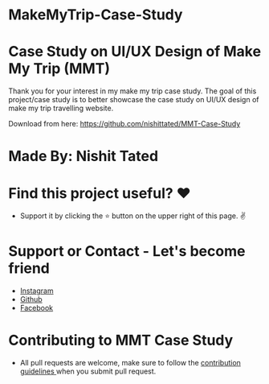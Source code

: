 # MakeMyTrip-Case-Study

# Case Study on UI/UX Design of Make My Trip (MMT)
Thank you for your interest in my make my trip case study. The goal of this project/case study is to better showcase the case study on UI/UX design of make my trip travelling website. 

Download from here: https://github.com/nishittated/MMT-Case-Study

# Made By: Nishit Tated

# Find this project useful? ❤️
* Support it by clicking the ⭐️ button on the upper right of this page. ✌️

# Support or Contact - Let's become friend
* <a href="https://www.instagram.com/nishit.tated/">Instagram</a>
* <a href="https://www.github.com/nishittated/nishittated/">Github</a>
* <a href="https://www.facebook.com/nishit.tated/">Facebook</a>

# Contributing to MMT Case Study
* All pull requests are welcome, make sure to follow the <a href="https://github.com/nishittated/MMT-Case-Study/blob/master/CONTRIBUTING.md">contribution guidelines </a>when you submit pull request.
